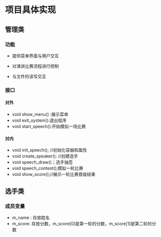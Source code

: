 # 项目具体实现



## 管理类

### 功能

* 提供菜单界面与用户交互

* 对演讲比赛流程进行控制

* 与文件的读写交互

  

### 接口

#### 对外

* void show_menu() :展示菜单
* void exit_system():退出程序
* void start_speech():开始模拟一场比赛


#### 对内

* void init_speech(); //初始化容器和属性
* void create_speaker(); //创建选手
* void speech_draw()；选手抽签
* void speech_contest();模拟一轮比赛
* void show_score();//展示一轮比赛晋级结果





## 选手类

### 成员变量 

* m_name : 存放姓名
* m_score: 存放分数，m_score[0]是第一轮的分数，m_score[1]是第二轮的分数

